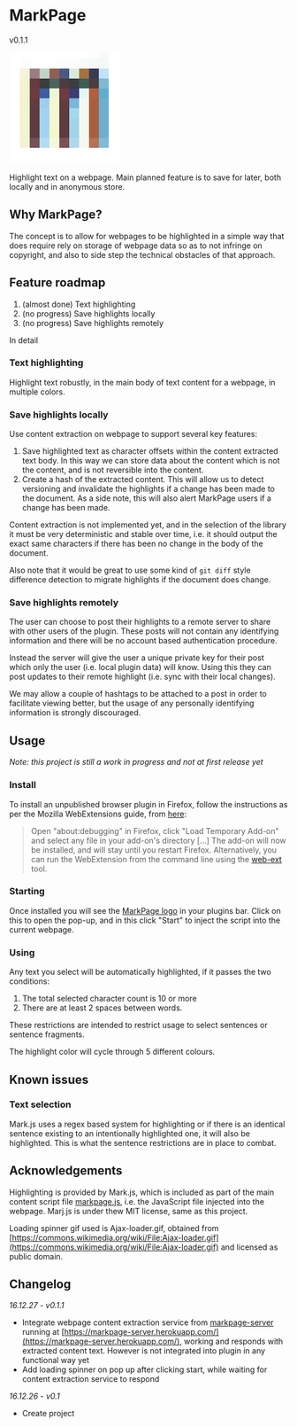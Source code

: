 # MarkPage

v0.1.1

<img src="/icons/markpage.png" alt="MarkPage logo" style="width: 200px; height: 200px"/>

Highlight text on a webpage. Main planned feature is to save for later, both locally and in anonymous store.

## Why MarkPage?

The concept is to allow for webpages to be highlighted in a simple way that does require rely on storage of webpage data so as to not infringe on copyright, and also to side step the technical obstacles of that approach.

## Feature roadmap

1. (almost done) Text highlighting
2. (no progress) Save highlights locally
3. (no progress) Save highlights remotely

In detail

### Text highlighting

Highlight text robustly, in the main body of text content for a webpage, in multiple colors.

### Save highlights locally

Use content extraction on webpage to support several key features:

1. Save highlighted text as character offsets within the content extracted text body. In this way we can store data about the content which is not the content, and is not reversible into the content.
2. Create a hash of the extracted content. This will allow us to detect versioning and invalidate the highlights if a change has been made to the document. As a side note, this will also alert MarkPage users if a change has been made.

Content extraction is not implemented yet, and in the selection of the library it must be very deterministic and stable over time, i.e. it should output the exact same characters if there has been no change in the body of the document.

Also note that it would be great to use some kind of ```git diff``` style difference detection to migrate highlights if the document does change.

### Save highlights remotely

The user can choose to post their highlights to a remote server to share with other users of the plugin. These posts will not contain any identifying information and there will be no account based authentication procedure.

Instead the server will give the user a unique private key for their post which only the user (i.e. local plugin data) will know. Using this they can post updates to their remote highlight (i.e. sync with their local changes).

We may allow a couple of hashtags to be attached to a post in order to facilitate viewing better, but the usage of any personally identifying information is strongly discouraged.

## Usage

_Note: this project is still a work in progress and not at first release yet_

### Install

To install an unpublished browser plugin in Firefox, follow the instructions as per the Mozilla WebExtensions guide, from [here](https://developer.mozilla.org/en-US/Add-ons/WebExtensions/Your_first_WebExtension#Installing):

> Open "about:debugging" in Firefox, click "Load Temporary Add-on" and select any file in your add-on's directory [...] The add-on will now be installed, and will stay until you restart Firefox. Alternatively, you can run the WebExtension from the command line using the [web-ext](https://developer.mozilla.org/en-US/docs/Mozilla/Add-ons/WebExtensions/Getting_started_with_web-ext) tool.

### Starting

Once installed you will see the [MarkPage logo](/icons/markpage-48.png) in your plugins bar. Click on this to open the pop-up, and in this click "Start" to inject the script into the current webpage.

### Using

Any text you select will be automatically highlighted, if it passes the two conditions:
1. The total selected character count is 10 or more
2. There are at least 2 spaces between words.

These restrictions are intended to restrict usage to select sentences or sentence fragments.

The highlight color will cycle through 5 different colours.

## Known issues

### Text selection

Mark.js uses a regex based system for highlighting or if there is an identical sentence existing to an intentionally highlighted one, it will also be highlighted. This is what the sentence restrictions are in place to combat.

## Acknowledgements

Highlighting is provided by Mark.js, which is included as part of the main content script file [markpage.js](/content_scripts/markpage.js), i.e. the JavaScript file injected into the webpage. Marj.js is under thew MIT license, same as this project.

Loading spinner gif used is Ajax-loader.gif, obtained from [https://commons.wikimedia.org/wiki/File:Ajax-loader.gif](https://commons.wikimedia.org/wiki/File:Ajax-loader.gif) and licensed as public domain.

## Changelog

*16.12.27 - v0.1.1*

- Integrate webpage content extraction service from [markpage-server](https://github.com/digithree/markpage-server) running at [https://markpage-server.herokuapp.com/](https://markpage-server.herokuapp.com/), working and responds with extracted content text. However is not integrated into plugin in any functional way yet
- Add loading spinner on pop up after clicking start, while waiting for content extraction service to respond

*16.12.26 - v0.1*

- Create project